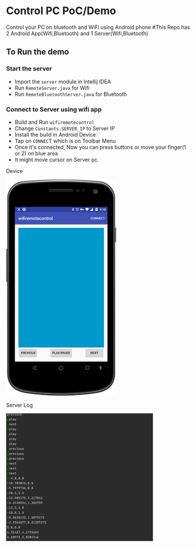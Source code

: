 # Control PC PoC/Demo
Control your PC on bluetooth and WiFi using Android phone
#This Repo has 2 Android App(Wifi,Bluetooth) and 1 Server(Wifi,Bluetooth)

## To Run the demo
### Start the server
- Import the `server` module in Intellij IDEA
- Run `RemoteServer.java` for Wifi
- Run `RemoteBluetoothServer.java` for Bluetooth


### Connect to Server using wifi app
- Build and Run `wifiremotecontrol`
- Change `Constants.SERVER_IP` to Server IP
- Install the build in Android Device
- Tap on `CONNEC`T which is on Toolbar Menu
- Once it's connected, Now you can press buttons or move your finger(1 or 2) on blue area
- It might move cursor on Server pc. 

Device 

<img src="screenshot/device.png" width="300" />

Server Log

<img src="screenshot/serverlog.png" width="400" />
